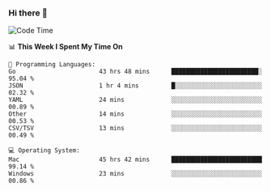 ### Hi there 👋

<!--
**CrazyCollin/crazycollin** is a ✨ _special_ ✨ repository because its `README.md` (this file) appears on your GitHub profile.

Here are some ideas to get you started:

- 🔭 I’m currently working on ...
- 🌱 I’m currently learning ...
- 👯 I’m looking to collaborate on ...
- 🤔 I’m looking for help with ...
- 💬 Ask me about ...
- 📫 How to reach me: ...
- 😄 Pronouns: ...
- ⚡ Fun fact: ...
-->

<!--START_SECTION:waka-->
![Code Time](http://img.shields.io/badge/Code%20Time-3%2C369%20hrs%2046%20mins-blue)

📊 **This Week I Spent My Time On** 

```text
💬 Programming Languages: 
Go                       43 hrs 48 mins      ████████████████████████░   95.04 % 
JSON                     1 hr 4 mins         █░░░░░░░░░░░░░░░░░░░░░░░░   02.32 % 
YAML                     24 mins             ░░░░░░░░░░░░░░░░░░░░░░░░░   00.89 % 
Other                    14 mins             ░░░░░░░░░░░░░░░░░░░░░░░░░   00.53 % 
CSV/TSV                  13 mins             ░░░░░░░░░░░░░░░░░░░░░░░░░   00.49 % 

💻 Operating System: 
Mac                      45 hrs 42 mins      █████████████████████████   99.14 % 
Windows                  23 mins             ░░░░░░░░░░░░░░░░░░░░░░░░░   00.86 % 
```


<!--END_SECTION:waka-->
